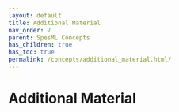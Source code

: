 ```yaml
---
layout: default
title: Additional Material
nav_order: 7
parent: SpesML Concepts
has_children: true
has_toc: true
permalink: /concepts/additional_material.html/
---
```

# Additional Material
